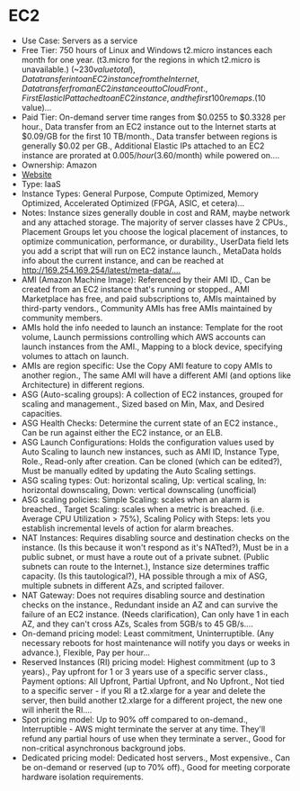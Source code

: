 
# EC2
- Use Case: Servers as a service
- Free Tier: 750 hours of Linux and Windows t2.micro instances each month for one year. (t3.micro for the regions in which t2.micro is unavailable.) (~$230 value total), Data transfer into an EC2 instance from the Internet, Data transfer from an EC2 instance out to CloudFront., First Elastic IP attached to an EC2 instance, and the first 100 remaps. ($10 value)…
- Paid Tier: On-demand server time ranges from $0.0255 to $0.3328 per hour., Data transfer from an EC2 instance out to the Internet starts at $0.09/GB for the first 10 TB/month., Data transfer between regions is generally $0.02 per GB., Additional Elastic IPs attached to an EC2 instance are prorated at $0.005/hour ($3.60/month) while powered on.…
- Ownership: Amazon
- [Website](https://aws.amazon.com/ec2/)
- Type: IaaS
- Instance Types: General Purpose, Compute Optimized, Memory Optimized, Accelerated Optimized (FPGA, ASIC, et cetera)…
- Notes: Instance sizes generally double in cost and RAM, maybe network and any attached storage. The majority of server classes have 2 CPUs., Placement Groups let you choose the logical placement of instances, to optimize communication, performance, or durability., UserData field lets you add a script that will run on EC2 instance launch., MetaData holds info about the current instance, and can be reached at http://169.254.169.254/latest/meta-data/.…
- AMI (Amazon Machine Image): Referenced by their AMI ID., Can be created from an EC2 instance that's running or stopped., AMI Marketplace has free, and paid subscriptions to, AMIs maintained by third-party vendors., Community AMIs has free AMIs maintained by community members.
- AMIs hold the info needed to launch an instance: Template for the root volume, Launch permissions controlling which AWS accounts can launch instances from the AMI., Mapping to a block device, specifying volumes to attach on launch.
- AMIs are region specific: Use the Copy AMI feature to copy AMIs to another region., The same AMI will have a different AMI (and options like Architecture) in different regions.
- ASG (Auto-scaling groups): A collection of EC2 instances, grouped for scaling and management., Sized based on Min, Max, and Desired capacities.
- ASG Health Checks: Determine the current state of an EC2 instance., Can be run against either the EC2 instance, or an ELB.
- ASG Launch Configurations: Holds the configuration values used by Auto Scaling to launch new instances, such as AMI ID, Instance Type, Role., Read-only after creation. Can be cloned (which can be edited?), Must be manually edited by updating the Auto Scaling settings.
- ASG scaling types: Out: horizontal scaling, Up: vertical scaling, In: horizontal downscaling, Down: vertical downscaling (unofficial)
- ASG scaling policies: Simple Scaling: scales when an alarm is breached., Target Scaling: scales when a metric is breached. (i.e. Average CPU Utilization > 75%), Scaling Policy with Steps: lets you establish incremental levels of action for alarm breaches.
- NAT Instances: Requires disabling source and destination checks on the instance. (Is this because it won't respond as it's NATted?), Must be in a public subnet, or must have a route out of a private subnet. (Public subnets can route to the Internet.), Instance size determines traffic capacity. (Is this tautological?), HA possible through a mix of ASG, multiple subnets in different AZs, and scripted failover.
- NAT Gateway: Does not requires disabling source and destination checks on the instance., Redundant inside an AZ and can survive the failure of an EC2 instance. (Needs clarification), Can only have 1 in each AZ, and they can't cross AZs, Scales from 5GB/s to 45 GB/s.…
- On-demand pricing model: Least commitment, Uninterruptible. (Any necessary reboots for host maintenance will notify you days or weeks in advance.), Flexible, Pay per hour…
- Reserved Instances (RI) pricing model: Highest commitment (up to 3 years)., Pay upfront for 1 or 3 years use of a specific server class., Payment options: All Upfront, Partial Upfront, and No Upfront., Not tied to a specific server - if you RI a t2.xlarge for a year and delete the server, then build another t2.xlarge for a different project, the new one will inherit the RI.…
- Spot pricing model: Up to 90% off compared to on-demand., Interruptible - AWS might terminate the server at any time. They'll refund any partial hours of use when they terminate a server., Good for non-critical asynchronous background jobs.
- Dedicated pricing model: Dedicated host servers., Most expensive., Can be on-demand or reserved (up to 70% off)., Good for meeting corporate hardware isolation requirements.
